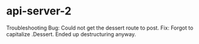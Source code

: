 # api-server-2

Troubleshooting 
Bug:
Could not get the dessert route to post.
Fix:
Forgot to capitalize .Dessert.  Ended up destructuring anyway.